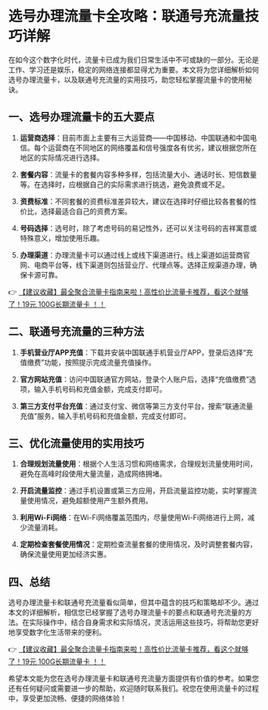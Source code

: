 # 选号办理流量卡全攻略：联通号充流量技巧详解

在如今这个数字化时代，流量卡已成为我们日常生活中不可或缺的一部分。无论是工作、学习还是娱乐，稳定的网络连接都显得尤为重要。本文将为您详细解析如何选号办理流量卡，以及联通号充流量的实用技巧，助您轻松掌握流量卡的使用秘诀。

## 一、选号办理流量卡的五大要点

1. **运营商选择**：目前市面上主要有三大运营商——中国移动、中国联通和中国电信。每个运营商在不同地区的网络覆盖和信号强度各有优劣，建议根据您所在地区的实际情况进行选择。

2. **套餐内容**：流量卡的套餐内容多种多样，包括流量大小、通话时长、短信数量等。在选择时，应根据自己的实际需求进行挑选，避免浪费或不足。

3. **资费标准**：不同套餐的资费标准差异较大，建议在选择时仔细比较各套餐的性价比，选择最适合自己的资费方案。

4. **号码选择**：选号时，除了考虑号码的易记性外，还可以关注号码的吉祥寓意或特殊意义，增加使用乐趣。

5. **办理渠道**：办理流量卡可以通过线上或线下渠道进行。线上渠道如运营商官网、电商平台等，线下渠道则包括营业厅、代理点等。选择正规渠道办理，确保卡源可靠。

👉 [【建议收藏】最全聚合流量卡指南来啦！高性价比流量卡推荐，看这个就够了！19元 100G长期流量卡 ！！](https://bit.ly/Liuliangka)

## 二、联通号充流量的三种方法

1. **手机营业厅APP充值**：下载并安装中国联通手机营业厅APP，登录后选择“充值缴费”功能，按照提示完成流量充值操作。

2. **官方网站充值**：访问中国联通官方网站，登录个人账户后，选择“充值缴费”选项，输入手机号码和充值金额，完成支付即可。

3. **第三方支付平台充值**：通过支付宝、微信等第三方支付平台，搜索“联通流量充值”服务，输入手机号码和充值金额，完成支付即可。

## 三、优化流量使用的实用技巧

1. **合理规划流量使用**：根据个人生活习惯和网络需求，合理规划流量使用时间，避免在高峰时段使用大量流量，造成网络拥堵。

2. **开启流量监控**：通过手机设置或第三方应用，开启流量监控功能，实时掌握流量使用情况，避免超额使用产生额外费用。

3. **利用Wi-Fi网络**：在Wi-Fi网络覆盖范围内，尽量使用Wi-Fi网络进行上网，减少流量消耗。

4. **定期检查套餐使用情况**：定期检查流量套餐的使用情况，及时调整套餐内容，确保流量使用更加经济实惠。

## 四、总结

选号办理流量卡和联通号充流量看似简单，但其中蕴含的技巧和策略却不少。通过本文的详细解析，相信您已经掌握了选号办理流量卡的要点和联通号充流量的方法。在实际操作中，结合自身需求和实际情况，灵活运用这些技巧，将帮助您更好地享受数字化生活带来的便利。

👉 [【建议收藏】最全聚合流量卡指南来啦！高性价比流量卡推荐，看这个就够了！19元 100G长期流量卡 ！！](https://bit.ly/Liuliangka)

希望本文能为您在选号办理流量卡和联通号充流量方面提供有价值的参考。如果您还有任何疑问或需要进一步的帮助，欢迎随时联系我们。祝您在使用流量卡的过程中，享受更加流畅、便捷的网络体验！